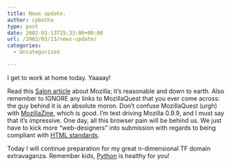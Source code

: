 ```yaml
---
title: News update.
author: cpbotha
type: post
date: 2002-03-13T15:33:00+00:00
url: /2002/03/13/news-update/
categories:
  - Uncategorized

---
```

I get to work at home today. Yaaaay!

Read this [Salon article][1] about Mozilla; it&#8217;s reasonable and down to earth. Also remember to IGNORE any links to MozillaQuest that you ever come across: the guy behind it is an absolute moron. Don&#8217;t confuse MozillaQuest (urgh) with [MozillaZine][2], which is good. I&#8217;m test driving Mozilla 0.9.9, and I must say that it&#8217;s impressive. One day, all this browser pain will be behind us. We just have to kick more &#8220;web-designers&#8221; into submission with regards to being compliant with [HTML standards][3].

Today I will continue preparation for my great n-dimensional TF domain extravaganza. Remember kids, [Python][4] is healthy for you!

 [1]: http://www.salon.com/tech/col/leon/2002/03/12/mozilla/index.html
 [2]: http://www.mozillazine.org/
 [3]: http://www.w3.org/TR/1999/REC-html401-19991224/
 [4]: http://www.python.org/